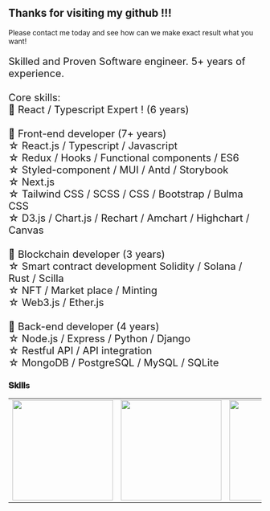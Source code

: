 <h2>Thanks for visiting my github !!!</h2>
Please contact me today and see how can we make exact result what you want!

<p style="font-size: 20px">
  Skilled and Proven Software engineer. 5+ years of experience.<br />
  <br />
  Core skills:  <br />
  💪 React / Typescript Expert ! (6 years) <br /><br />
  💪 Front-end developer (7+ years)<br />
  ☆ React.js / Typescript / Javascript <br />
  ☆ Redux / Hooks / Functional components / ES6 <br />
  ☆ Styled-component / MUI / Antd / Storybook <br />
  ☆ Next.js<br />
  ☆ Tailwind CSS / SCSS / CSS / Bootstrap / Bulma CSS<br />
  ☆ D3.js / Chart.js / Rechart / Amchart / Highchart / Canvas <br /><br />
  💪 Blockchain developer (3 years)<br />
  ☆ Smart contract development Solidity / Solana / Rust / Scilla<br />
  ☆ NFT / Market place / Minting<br />
  ☆ Web3.js / Ether.js<br /><br />
  💪 Back-end developer (4 years)<br />
  ☆ Node.js / Express / Python / Django<br />
  ☆ Restful API / API integration<br />
  ☆ MongoDB / PostgreSQL / MySQL / SQLite<br />
   

</p>

### 𝐒𝐤𝐢𝐥𝐥s
<table>
  <tr>
    <!-- <td><img src="https://github.com/kroim/profile/blob/master/icons/icon_nft.png?raw=true" width="200"></td>
         <td><img src="https://github.com/kroim/profile/blob/master/icons/icon_defi.png?raw=true" width="200"></td>
         <td><img src="https://github.com/kroim/profile/blob/master/icons/icon_pancake.png?raw=true" width="200"></td>
         <td><img src="https://github.com/kroim/profile/blob/master/icons/icon_solidity.png?raw=true" width="200"></td>
         <td><img src="https://github.com/kroim/profile/blob/master/icons/icon_truffle.png?raw=true" width="200"></td>
         <td><img src="https://github.com/kroim/profile/blob/master/icons/icon_metamask.png?raw=true" width="200"></td>
         <td><img src="https://github.com/kroim/profile/blob/master/icons/icon_pivx.png?raw=true" width="200"></td> -->
    <td>
      <img
        src="https://seekicon.com/free-icon-download/typescript_2.svg"
        width="200"
      />
    </td>
    <td>
      <img
        src="https://cdn.iconscout.com/icon/free/png-128/javascript-1174950.png"
        width="200"
      />
    </td>
    <td>
      <img
        src="https://cdn.iconscout.com/icon/free/png-128/react-1175109.png"
        width="200"
      />
    </td>
    <td>
      <img
        src="https://seekicon.com/free-icon-download/redux_2.svg"
        width="200"
      />
    </td>
    <td>
      <img
        src="https://seekicon.com/free-icon-download/ethereum_3.svg"
        width="200"
      />
    </td>
    <td>
      <img
        src="https://seekicon.com/free-icon-download/bitcoin_4.svg"
        width="200"
      />
    </td>
    <td>
      <img
        src="https://seekicon.com/free-icon-download/material-ui_1.svg"
        width="200"
      />
    </td>
  </tr>
